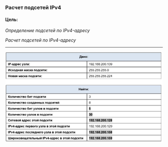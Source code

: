 ### Расчет подсетей IPv4

#### Цель:
*Определение подсетей по IPv4-адресу*

*Расчет подсетей по IPv4-адресу*
___
![alt text](LAB3/1.JPG)
